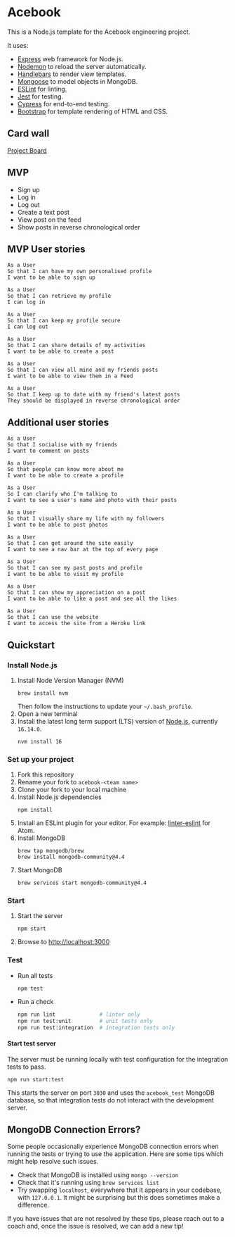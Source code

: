 # Acebook

This is a Node.js template for the Acebook engineering project.

It uses:

- [Express](https://expressjs.com/) web framework for Node.js.
- [Nodemon](https://nodemon.io/) to reload the server automatically.
- [Handlebars](https://handlebarsjs.com/) to render view templates.
- [Mongoose](https://mongoosejs.com) to model objects in MongoDB.
- [ESLint](https://eslint.org) for linting.
- [Jest](https://jestjs.io/) for testing.
- [Cypress](https://www.cypress.io/) for end-to-end testing.
- [Bootstrap](https://getbootstrap.com/) for template rendering of HTML and CSS.

## Card wall

<a href="https://github.com/Chloeem/acebook-SACDWS/projects/1">Project Board</a>

## MVP
- Sign up
- Log in
- Log out
- Create a text post
- View post on the feed
- Show posts in reverse chronological order

## MVP User stories
```
As a User
So that I can have my own personalised profile
I want to be able to sign up

As a User
So that I can retrieve my profile
I can log in

As a User
So that I can keep my profile secure
I can log out

As a User
So that I can share details of my activities
I want to be able to create a post

As a User
So that I can view all mine and my friends posts
I want to be able to view them in a Feed

As a User
So that I keep up to date with my friend's latest posts 
They should be displayed in reverse chronological order
```

## Additional user stories
```
As a User
So that I socialise with my friends
I want to comment on posts 

As a User
So that people can know more about me
I want to be able to create a profile

As a User
So I can clarify who I'm talking to
I want to see a user's name and photo with their posts

As a User
So that I visually share my life with my followers
I want to be able to post photos

As a User
So that I can get around the site easily
I want to see a nav bar at the top of every page

As a User
So that I can see my past posts and profile
I want to be able to visit my profile

As a User
So that I can show my appreciation on a post
I want to be able to like a post and see all the likes

As a User
So that I can use the website
I want to access the site from a Heroku link
```

## Quickstart

### Install Node.js

1. Install Node Version Manager (NVM)
   ```
   brew install nvm
   ```
   Then follow the instructions to update your `~/.bash_profile`.
2. Open a new terminal
3. Install the latest long term support (LTS) version of [Node.js](https://nodejs.org/en/), currently `16.14.0`.
   ```
   nvm install 16
   ```

### Set up your project

1. Fork this repository
2. Rename your fork to `acebook-<team name>`
3. Clone your fork to your local machine
4. Install Node.js dependencies
   ```
   npm install
   ```
5. Install an ESLint plugin for your editor. For example: [linter-eslint](https://github.com/AtomLinter/linter-eslint) for Atom.
6. Install MongoDB
   ```
   brew tap mongodb/brew
   brew install mongodb-community@4.4
   ```
7. Start MongoDB
   ```
   brew services start mongodb-community@4.4
   ```

### Start

1. Start the server
   ```
   npm start
   ```
2. Browse to [http://localhost:3000](http://localhost:3000)

### Test

- Run all tests
  ```
  npm test
  ```
- Run a check
  ```bash
  npm run lint              # linter only
  npm run test:unit         # unit tests only
  npm run test:integration  # integration tests only
  ```

#### Start test server

The server must be running locally with test configuration for the
integration tests to pass.

```
npm run start:test
```

This starts the server on port `3030` and uses the `acebook_test` MongoDB database,
so that integration tests do not interact with the development server.

## MongoDB Connection Errors?

Some people occasionally experience MongoDB connection errors when running the tests or trying to use the application. Here are some tips which might help resolve such issues.

- Check that MongoDB is installed using `mongo --version`
- Check that it's running using `brew services list`
- Try swapping `localhost`, everywhere that it appears in your codebase, with `127.0.0.1`. It might be surprising but this does sometimes make a difference.

If you have issues that are not resolved by these tips, please reach out to a coach and, once the issue is resolved, we can add a new tip!
